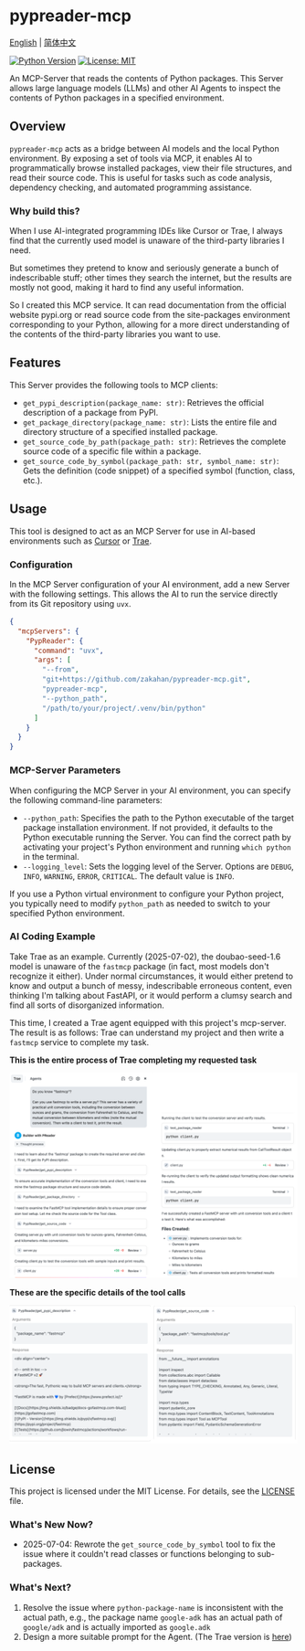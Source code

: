 # pypreader-mcp

[English](./README.md) | [简体中文](./README_zh.md)

[![Python Version](https://img.shields.io/badge/python-3.10%2B-blue.svg)](https://www.python.org/)
[![License: MIT](https://img.shields.io/badge/License-MIT-yellow.svg)](https://opensource.org/licenses/MIT)

An MCP-Server that reads the contents of Python packages. This Server allows large language models (LLMs) and other AI Agents to inspect the contents of Python packages in a specified environment.

## Overview

`pypreader-mcp` acts as a bridge between AI models and the local Python environment. By exposing a set of tools via MCP, it enables AI to programmatically browse installed packages, view their file structures, and read their source code. This is useful for tasks such as code analysis, dependency checking, and automated programming assistance.

### Why build this?

When I use AI-integrated programming IDEs like Cursor or Trae, I always find that the currently used model is unaware of the third-party libraries I need.

But sometimes they pretend to know and seriously generate a bunch of indescribable stuff; other times they search the internet, but the results are mostly not good, making it hard to find any useful information.

So I created this MCP service. It can read documentation from the official website pypi.org or read source code from the site-packages environment corresponding to your Python, allowing for a more direct understanding of the contents of the third-party libraries you want to use.

## Features

This Server provides the following tools to MCP clients:

- `get_pypi_description(package_name: str)`: Retrieves the official description of a package from PyPI.
- `get_package_directory(package_name: str)`: Lists the entire file and directory structure of a specified installed package.
- `get_source_code_by_path(package_path: str)`: Retrieves the complete source code of a specific file within a package.
- `get_source_code_by_symbol(package_path: str, symbol_name: str)`: Gets the definition (code snippet) of a specified symbol (function, class, etc.).

## Usage

This tool is designed to act as an MCP Server for use in AI-based environments such as [Cursor](https://cursor.sh/) or [Trae](https://trae.ai/).

### Configuration

In the MCP Server configuration of your AI environment, add a new Server with the following settings. This allows the AI to run the service directly from its Git repository using `uvx`.

```json
{
  "mcpServers": {
    "PypReader": {
      "command": "uvx",
      "args": [
        "--from",
        "git+https://github.com/zakahan/pypreader-mcp.git",
        "pypreader-mcp",
        "--python_path",
        "/path/to/your/project/.venv/bin/python" 
      ]
    }
  }
}
```

### MCP-Server Parameters

When configuring the MCP Server in your AI environment, you can specify the following command-line parameters:

- `--python_path`: Specifies the path to the Python executable of the target package installation environment. If not provided, it defaults to the Python executable running the Server. You can find the correct path by activating your project's Python environment and running `which python` in the terminal.
- `--logging_level`: Sets the logging level of the Server. Options are `DEBUG`, `INFO`, `WARNING`, `ERROR`, `CRITICAL`. The default value is `INFO`.

If you use a Python virtual environment to configure your Python project, you typically need to modify `python_path` as needed to switch to your specified Python environment.

### AI Coding Example

Take Trae as an example. Currently (2025-07-02), the doubao-seed-1.6 model is unaware of the `fastmcp` package (in fact, most models don't recognize it either). Under normal circumstances, it would either pretend to know and output a bunch of messy, indescribable erroneous content, even thinking I'm talking about FastAPI, or it would perform a clumsy search and find all sorts of disorganized information.

This time, I created a Trae agent equipped with this project's mcp-server. The result is as follows: Trae can understand my project and then write a `fastmcp` service to complete my task.

**This is the entire process of Trae completing my requested task**

![trae_examples](./assets/images/trae_example.png)

**These are the specific details of the tool calls**

![tools](./assets/images/tools_call_response.png)


## License

This project is licensed under the MIT License. For details, see the [LICENSE](LICENSE) file.

### What's New Now?

- 2025-07-04: Rewrote the `get_source_code_by_symbol` tool to fix the issue where it couldn't read classes or functions belonging to sub-packages.


### What's Next?

1. Resolve the issue where `python-package-name` is inconsistent with the actual path, e.g., the package name `google-adk` has an actual path of `google/adk` and is actually imported as `google.adk`
2. Design a more suitable prompt for the Agent. (The Trae version is [here](./assets/prompts/trae.md))